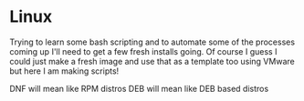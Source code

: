 # Linux
Trying to learn some bash scripting and to automate some of the processes coming up I'll need to get a few fresh installs going.
Of course I guess I could just make a fresh image and use that as a template too using VMware but here I am making scripts!


DNF will mean like RPM distros
DEB will mean like DEB based distros 
